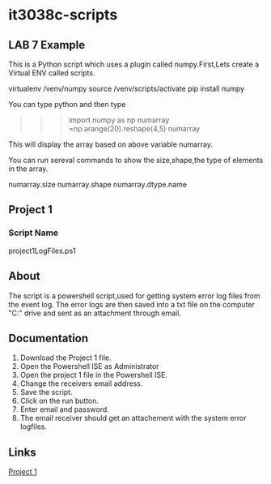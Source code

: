 
# it3038c-scripts

## LAB 7 Example

This is a Python script which uses a plugin called numpy.First,Lets create a Virtual ENV called scripts.
   
   virtualenv /venv/numpy
   source /venv/scripts/activate
   pip install numpy
   
You can type python and then type 
   >>> import numpy as np
   >>> numarray =np.arange(20).reshape(4,5)
   >>> numarray
   
This will display the array based on above variable numarray.

You can run sereval commands to show the size,shape,the type of elements in the array. 

   numarray.size
   numarray.shape
   numarray.dtype.name
   
   
   

## Project 1

### Script Name
 project1LogFiles.ps1
 
## About

The script is a powershell script,used for getting system error log files from the event log.
The error logs are then saved into a txt file on the computer "C:\" drive and sent as an attachment through email.

## Documentation
1. Download the Project 1 file.
2. Open the Powershell ISE as Administrator
3. Open the project 1 file in the Powershell ISE.
4. Change the receivers email address.
5. Save the script.
6. Click on the run button.
7. Enter email and password. 
8. The email receiver should get an attachement with the system error logfiles.

## Links
[Project 1](https://github.uc.edu/patelm7/it3038c-scripts/blob/master/powershell/Project1LogFiles.ps1)


